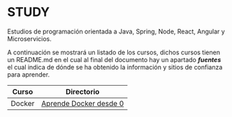 # STUDY
Estudios de programación orientada a Java, Spring, Node, React, Angular y Microservicios.


A continuación se mostrará un listado de los cursos, dichos cursos tienen un README.md en el cual al final del documento hay un apartado ***fuentes*** el cual indica de dónde se ha obtenido la información y sitios de confianza para aprender.

| Curso  |       Directorio                  |
| ------ | --------------------------------- | 
| Docker | [Aprende Docker desde 0](/DOCKER/)|